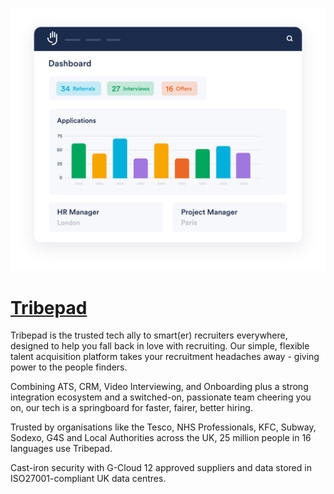 [![Visit Tribepad](imagePreview.png)](https://tribepad.com)

# [Tribepad](https://tribepad.com)

Tribepad is the trusted tech ally to smart(er) recruiters everywhere, designed to help you fall back in love with recruiting. Our simple, flexible talent acquisition platform takes your recruitment headaches away - giving power to the people finders.

Combining ATS, CRM, Video Interviewing, and Onboarding plus a strong integration ecosystem and a switched-on, passionate team cheering you on, our tech is a springboard for faster, fairer, better hiring.

Trusted by organisations like the Tesco, NHS Professionals, KFC, Subway, Sodexo, G4S and Local Authorities across the UK, 25 million people in 16 languages use Tribepad.

Cast-iron security with G-Cloud 12 approved suppliers and data stored in ISO27001-compliant UK data centres.

